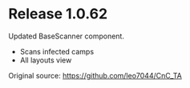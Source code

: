 # Release 1.0.62

Updated BaseScanner component.

- Scans infected camps
- All layouts view
 
Original source: https://github.com/leo7044/CnC_TA
